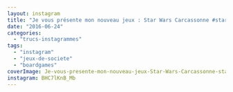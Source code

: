 ```yaml
---
layout: instagram
title: "Je vous présente mon nouveau jeux : Star Wars Carcassonne #starwars #carcassonne #jeux"
date: "2016-06-24"
categories: 
  - "trucs-instagrammes"
tags: 
  - "instagram"
  - "jeux-de-societe"
  - "boardgames"
coverImage: Je-vous-presente-mon-nouveau-jeux-Star-Wars-Carcassonne-starwars-carcassonne-jeux.jpg
instagram: BHC7lKnB_Mb
---
```


